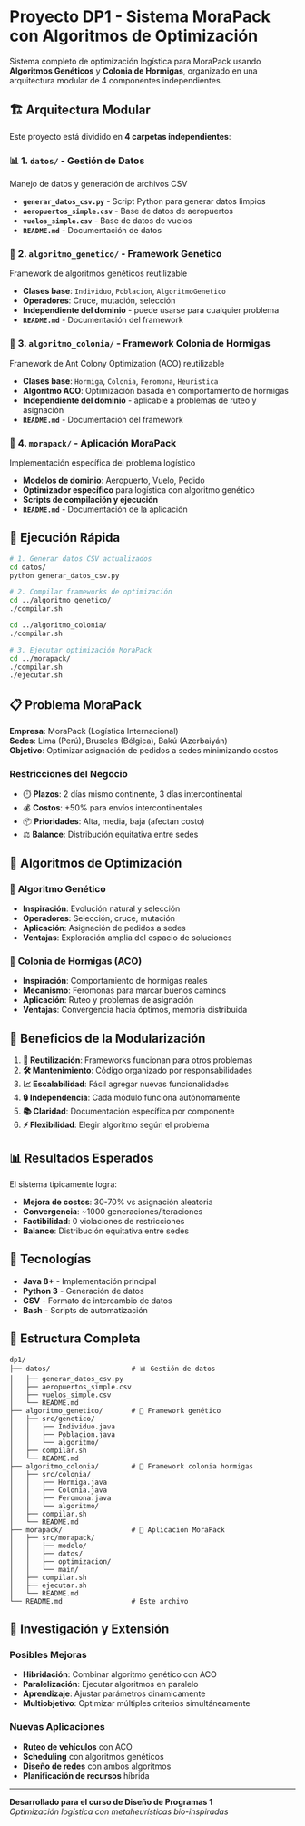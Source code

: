 # Proyecto DP1 - Sistema MoraPack con Algoritmos de Optimización

Sistema completo de optimización logística para MoraPack usando **Algoritmos Genéticos** y **Colonia de Hormigas**, organizado en una arquitectura modular de 4 componentes independientes.

## 🏗️ Arquitectura Modular

Este proyecto está dividido en **4 carpetas independientes**:

### 📊 **1. `datos/` - Gestión de Datos**
Manejo de datos y generación de archivos CSV
- **`generar_datos_csv.py`** - Script Python para generar datos limpios
- **`aeropuertos_simple.csv`** - Base de datos de aeropuertos
- **`vuelos_simple.csv`** - Base de datos de vuelos
- **`README.md`** - Documentación de datos

### 🧬 **2. `algoritmo_genetico/` - Framework Genético**
Framework de algoritmos genéticos reutilizable
- **Clases base**: `Individuo`, `Poblacion`, `AlgoritmoGenetico`
- **Operadores**: Cruce, mutación, selección
- **Independiente del dominio** - puede usarse para cualquier problema
- **`README.md`** - Documentación del framework

### 🐜 **3. `algoritmo_colonia/` - Framework Colonia de Hormigas**
Framework de Ant Colony Optimization (ACO) reutilizable
- **Clases base**: `Hormiga`, `Colonia`, `Feromona`, `Heuristica`
- **Algoritmo ACO**: Optimización basada en comportamiento de hormigas
- **Independiente del dominio** - aplicable a problemas de ruteo y asignación
- **`README.md`** - Documentación del framework

### 🚛 **4. `morapack/` - Aplicación MoraPack**
Implementación específica del problema logístico
- **Modelos de dominio**: Aeropuerto, Vuelo, Pedido
- **Optimizador específico** para logística con algoritmo genético
- **Scripts de compilación y ejecución**
- **`README.md`** - Documentación de la aplicación

## 🚀 Ejecución Rápida

```bash
# 1. Generar datos CSV actualizados
cd datos/
python generar_datos_csv.py

# 2. Compilar frameworks de optimización
cd ../algoritmo_genetico/
./compilar.sh

cd ../algoritmo_colonia/
./compilar.sh

# 3. Ejecutar optimización MoraPack
cd ../morapack/
./compilar.sh
./ejecutar.sh
```

## 📋 Problema MoraPack

**Empresa**: MoraPack (Logística Internacional)  
**Sedes**: Lima (Perú), Bruselas (Bélgica), Bakú (Azerbaiyán)  
**Objetivo**: Optimizar asignación de pedidos a sedes minimizando costos

### Restricciones del Negocio
- ⏱️ **Plazos**: 2 días mismo continente, 3 días intercontinental
- 💰 **Costos**: +50% para envíos intercontinentales
- 📦 **Prioridades**: Alta, media, baja (afectan costo)
- ⚖️ **Balance**: Distribución equitativa entre sedes

## 🧠 Algoritmos de Optimización

### 🧬 **Algoritmo Genético**
- **Inspiración**: Evolución natural y selección
- **Operadores**: Selección, cruce, mutación
- **Aplicación**: Asignación de pedidos a sedes
- **Ventajas**: Exploración amplia del espacio de soluciones

### 🐜 **Colonia de Hormigas (ACO)**
- **Inspiración**: Comportamiento de hormigas reales
- **Mecanismo**: Feromonas para marcar buenos caminos
- **Aplicación**: Ruteo y problemas de asignación
- **Ventajas**: Convergencia hacia óptimos, memoria distribuida

## 🎯 Beneficios de la Modularización

1. **🔄 Reutilización**: Frameworks funcionan para otros problemas
2. **🛠️ Mantenimiento**: Código organizado por responsabilidades
3. **📈 Escalabilidad**: Fácil agregar nuevas funcionalidades
4. **🔒 Independencia**: Cada módulo funciona autónomamente
5. **📚 Claridad**: Documentación específica por componente
6. **⚡ Flexibilidad**: Elegir algoritmo según el problema

## 📊 Resultados Esperados

El sistema típicamente logra:
- **Mejora de costos**: 30-70% vs asignación aleatoria
- **Convergencia**: ~1000 generaciones/iteraciones
- **Factibilidad**: 0 violaciones de restricciones
- **Balance**: Distribución equitativa entre sedes

## 🔧 Tecnologías

- **Java 8+** - Implementación principal
- **Python 3** - Generación de datos
- **CSV** - Formato de intercambio de datos
- **Bash** - Scripts de automatización

## 📁 Estructura Completa

```
dp1/
├── datos/                    # 📊 Gestión de datos
│   ├── generar_datos_csv.py
│   ├── aeropuertos_simple.csv
│   ├── vuelos_simple.csv
│   └── README.md
├── algoritmo_genetico/       # 🧬 Framework genético
│   ├── src/genetico/
│   │   ├── Individuo.java
│   │   ├── Poblacion.java
│   │   └── algoritmo/
│   ├── compilar.sh
│   └── README.md
├── algoritmo_colonia/        # 🐜 Framework colonia hormigas
│   ├── src/colonia/
│   │   ├── Hormiga.java
│   │   ├── Colonia.java
│   │   ├── Feromona.java
│   │   └── algoritmo/
│   ├── compilar.sh
│   └── README.md
├── morapack/                 # 🚛 Aplicación MoraPack
│   ├── src/morapack/
│   │   ├── modelo/
│   │   ├── datos/
│   │   ├── optimizacion/
│   │   └── main/
│   ├── compilar.sh
│   ├── ejecutar.sh
│   └── README.md
└── README.md                 # Este archivo
```

## 🔬 Investigación y Extensión

### Posibles Mejoras
- **Hibridación**: Combinar algoritmo genético con ACO
- **Paralelización**: Ejecutar algoritmos en paralelo
- **Aprendizaje**: Ajustar parámetros dinámicamente
- **Multiobjetivo**: Optimizar múltiples criterios simultáneamente

### Nuevas Aplicaciones
- **Ruteo de vehículos** con ACO
- **Scheduling** con algoritmos genéticos
- **Diseño de redes** con ambos algoritmos
- **Planificación de recursos** híbrida

---

**Desarrollado para el curso de Diseño de Programas 1**  
*Optimización logística con metaheurísticas bio-inspiradas*
